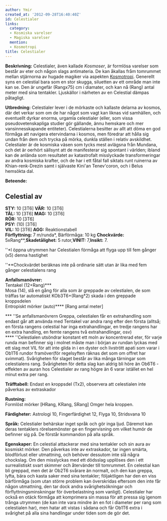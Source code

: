 ```yaml
---
author: Ymir
created_at: '2012-09-28T16:40:40Z'
id: Celestialer
links:
  category:
  - Kosmiska varelser
  - Magiska varelser
  mention:
  - Kosmotropi
title: Celestialer
---
```


**Beskrivning:** Celestialer, även kallade <i>Kosmoser</i>, är formlösa varelser som består av eter
och någon slags antimateria. De kan åkallas fråm tomrummet mellan stjärnorna av hugade magiker via
aspekten [Kosmotropi]. Generellt syns en celestial bara som en stor skugga, siluetten av ett område
man inte kan se. Den är ungefär (Rangx75) cm i diamater, och kan nå (Rang) antal meter med sina
tentakler. Ljuskällor i närheten av en Celestial dämpas påtagligt.

**Utbredning:** Celestialer lever i de mörkaste och kallaste delarna av kosmos, där det verkar som
om de har något som vagt kan liknas vid samhällen, och eventuellt dyrkar enorma, urgamla celestialer
(eller, som vissa pseudovetenskapliga studier gör gällande, ännu hemskare och mer vansinnesskapande
entiteter). Celestialerna besitter av allt att döma en god förmåga att navigera etervindarna i
kosmos, men föredrar att hålla sig undan från dem och trycka på mörka, dunkla ställen i relativ
avskildhet. Celestialer är de kosmiska väsen som tycks mest avlägsna från Mundana, och det är
oerhört sällsynt att de manifesterar sig spontant i världen; ibland kan de anlända som resultatet av
katastrofalt misslyckade transformeringar av andra kosmiska krafter, och de har i ett fåtal fall
siktats runt ruinerna av Khian-renk-Drezin samt i självaste Kini'an Tenev'coron, och i Belus
hemsökta dal.

**Beteende:**

Celestial av <Rang>
-------------------

**STY:** 10 \[3T6\] **VÄR:** 10 \[3T6\]\
**TÅL:** 10 \[3T6\] **MAG:** 10 \[3T6\]\
**RÖR:** 10 \[3T6\]\
**PSY:** (10) \[3T6\]\
**VIL:** 10 \[3T6\] **AGG:** Reaktionstabell\
**Förflyttning:** 7 m/runda\*, Bärförmåga: 10 kg **Chockvärde:** 5xRang\*\*,**Skadetålighet:** 5
rutor,**VINIT:** 7,**Insikt:** 7.

''\*I öppna utrymmen har Celestialen förmåga att flyga upp till fem gånger (x5) denna hastighet

''\*\*Chockvärdet beräknas inte på ordinarie sätt utan är lika med fem gånger celestialens rang

**Anfallsmanövrer:**\
Tentakel (12+Rang)\*\*\*\
Mosa (14), slå en gång för alla som är greppade av celestialen, de som träffas tar automatiskt
KOb3T6+(Rang\*2) skada i den greppade kroppsdelen\
Entropiskt mörker (auto)\*\*\*\* \[Rang antal meter\]

\*\*\* ''Se anfallsmanövrern Greppa, celestialen får en extrahandling som endast går att använda med
Tentakel var andra rang efter den första (alltså; en första rangens celestial har inga
extrahandlingar, en tredje rangens har en extra handling, en femte rangens två extrahandlingar,
osv)\
\*\*\*\* ''Celestialen utsöndrar konstant ett moln av koncentrerad eter, för varje runda man
befinner sig i molnet måste man i början av rundan lyckas med ett slag mot VIL för att inte glida in
i en dyster och livstrött apati som varar i Ob1T6 rundor framöver(för regelsyften räknas det som om
offret har svimmat). Svårigheten för slaget består av lika många tärningar som celestialens rang.
Svårigheten för detta slag kan aldrig bli höre än Ob6T6 - effekten av auran hos Celestialer av rang
högre än 6 varar istället en hel minut extra per rang.

**Träfftabell:** Endast en kroppsdel (Tx2), observera att celestialen inte påverkas av extraskador

**Rustning:**\
Formlöst mörker \[HRang, KRang, SRang\] Omger hela kroppen.

**Färdigheter:** Astrologi 10, Fingerfärdighet 12, Flyga 10, Stridsvana 10

**Språk:** Celestialer behärskar inget språk och gör inga ljud. Däremot kan deras tentaklers
rörelsemönster ge en fingervisning om vilket humör de befinner sig på. De förstår kommandon på alla
språk.

**Egenskaper:** En celestial attackerar med sina tentakler och sin aura av kosmiskt mörker. Den
påverkas inte av extraskador, tar ingen smärta, blodförlust eller utmattning, och behöver dessutom
inte slå några chockslag. Om den misslyckas med ett dödsslag upplöses den i ett surrealistiskt svart
skimmer och återvänder till tomrummet. En celestial kan bli greppad, men det är Ob2T6 svårare än
normalt, och den kan greppa, lyfta, bära och kasta saker med sina tentakler; följaktligen har den en
viss bärförmåga (som utan större problem kan överskridas eftersom den inte får någon utmattning, den
tar dock andra svårighetsökningar och förflyttningsminskningar för överbelastning som vanligt).
Celestialer har också en otäck förmåga att komprimera sin massa för att pressa sig igenom trånga
utrymmen (de kan inte vara mindre än en fot i diameter per rang som celestialen har), men hatar att
vistas i sådana och får Ob1T6 extra i svårighet på alla sina handlingar under tiden som de gör det.

  [Kosmotropi]: Kosmotropi